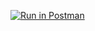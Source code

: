 [![Run in Postman](https://run.pstmn.io/button.svg)](https://app.getpostman.com/run-collection/0323a71ff4a398669a22#?env%5BHW4%5D=W3sia2V5IjoiSldUX1RPS0VOUyIsInZhbHVlIjoiSldUIGV5SmhiR2NpT2lKSVV6STFOaUlzSW5SNWNDSTZJa3BYVkNKOS5leUpwWkNJNklqVmxPRFkyWW1FeU4yWXdOREk0TURBeE56QmpPV1E0WmlJc0luVnpaWEp1WVcxbElqb2lRWEJ3YkdVaUxDSnBZWFFpT2pFMU9EVTROamd6TURsOS5Lc1FUOU5WMmZWaW94ZmhWWUpsTkpvb09qTUFoWkJlQU1McGRXQ19QaFYwIiwiZW5hYmxlZCI6dHJ1ZX1d)
